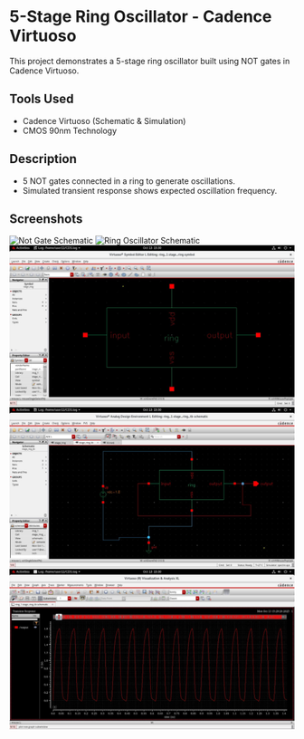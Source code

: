 # 5-Stage Ring Oscillator - Cadence Virtuoso

This project demonstrates a 5-stage ring oscillator built using NOT gates in Cadence Virtuoso.

## Tools Used
- Cadence Virtuoso (Schematic & Simulation)
- CMOS 90nm Technology

## Description
- 5 NOT gates connected in a ring to generate oscillations.
- Simulated transient response shows expected oscillation frequency.

## Screenshots
![Not Gate Schematic](schematics/not_schematic.jpg)
![Ring Oscillator Schematic](schematics/oscillator_schematic.png)
![Ring Oscillator Symbol](symbol/ring_symbol.jpg)
![Ring Oscillator Testbench](testbench/ring_tb.jpg)
![Transient Analysis](output/oscillator_output.jpg)
